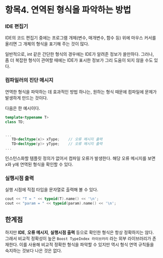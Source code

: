 # 항목4. 연역된 형식을 파악하는 방법



### IDE 편집기

IDE의 코드 편집기 중에는 프로그램 개체(변수, 매개변수, 함수 등) 위에 마우스 커서를 올리면 그 개체의 형식을 표기해 주는 것이 많다.

일반적으로, int 같은 간단한 형식의 경우에는 IDE가 알려준 정보가 쓸만하다. 그러나, 좀 더 복잡한 형식이 관여할 때에는 IDE가 표시한 정보가 그리 도움이 되지 않을 수도 있다.



### 컴파일러의 진단 메시지

연역한 형식을 파악하는 데 효과적인 방법 하나는, 원하는 형식 때문에 컴파일에 문제가 발생하게 만드는 것이다.

다음은 한 예시이다.

```cpp
template<typename T>
class TD;


...
   TD<decltype(x)> xType;    // 오류 메시지 출력 
   TD<decltype(y)> yType;    // 오류 메시지 출력
...
```

인스턴스화할 템플릿 정의가 없어서 컴파일 오류가 발생한다. 해당 오류 메시지를 보면 x와 y에 연역된 형식을 확인할 수 있다.





### 실행시점 출력

실행 시점에 직접 타입을 문자열로 출력해 볼 수 있다.

```cpp
cout << "T = " << typeid(T).name() << '\n';
cout << "param = " << typeid(param).name() << '\n';
```



## 한계점

하지만 **IDE**, **오류 메시지**, **실행시점 출력** 등으로 확인한 형식은 항상 정확하지는 않다. 그래서 비교적 정확성이 높은 `Boost TypeIndex 라이브러리` 라는 외부 라이브러리가 존재한다. 이를 사용해 비교적 정확한 형식을 파악할 수 있지만 역시 형식 연역 규칙들을 숙지하는 것보다 나은 것은 없다. 


